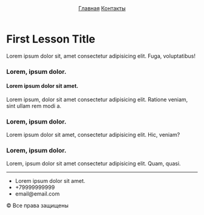 
<html lang="en">
<body>
    <header>
        <div>
            <a href="./index.html">Главная</a>
            <a href="./pages/ContactUsPage.html">Контакты</a>
        </div>
    </header>
    <main>
        <div>
            <h1>First Lesson Title</h1>
            <p>Lorem ipsum dolor sit, amet consectetur adipisicing elit. Fuga, voluptatibus!</p>
            <h3>Lorem, ipsum dolor.</h3>
            <h4>Lorem ipsum dolor sit amet.</h4>
            <p>Lorem ipsum, dolor sit amet consectetur adipisicing elit. Ratione veniam, sint ullam rem modi a.</p>
            <h3>Lorem, ipsum dolor.</h3>
            <p>Lorem ipsum dolor sit amet, consectetur adipisicing elit. Hic, veniam?</p>
            <h3>Lorem, ipsum dolor.</h3>
            <p>Lorem, ipsum dolor sit amet consectetur adipisicing elit. Quam, quasi.</p>
        </div>
    </main>
        <hr>
        <ul>
            <li>Lorem ipsum dolor sit amet.</li>
            <li>+79999999999</li>
            <li>email@email.com</li>
        </ul>
        <p>&copy; Все права защищены</p>
</body>
</html>
